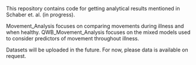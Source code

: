 This repository contains code for getting analytical results mentioned in Schaber et. al. (in progress).

Movement_Analysis focuses on comparing movements during illness and when healthy.
QWB_Movement_Analysis focuses on the mixed models used to consider predictors of movement throughout illness.

Datasets will be uploaded in the future. For now, please data is available on request.
